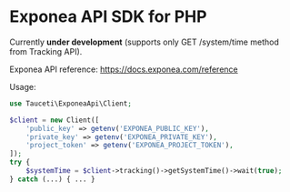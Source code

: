 # Exponea API SDK for PHP

Currently **under development** (supports only GET /system/time method from Tracking API).

Exponea API reference: https://docs.exponea.com/reference

Usage:
```php
use Tauceti\ExponeaApi\Client;

$client = new Client([
    'public_key' => getenv('EXPONEA_PUBLIC_KEY'),
    'private_key' => getenv('EXPONEA_PRIVATE_KEY'),
    'project_token' => getenv('EXPONEA_PROJECT_TOKEN'),
]);
try {
    $systemTime = $client->tracking()->getSystemTime()->wait(true);
} catch (...) { ... }
```